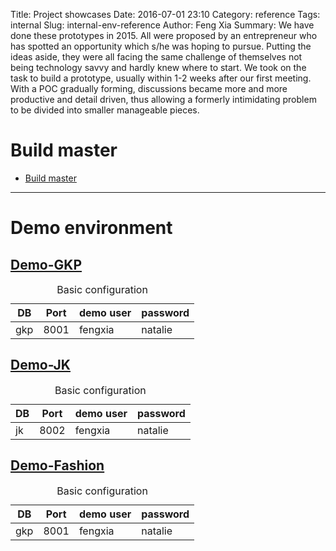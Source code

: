 Title: Project showcases
Date: 2016-07-01 23:10
Category: reference
Tags: internal
Slug: internal-env-reference
Author: Feng Xia
Summary: We have done these prototypes
    in 2015. All were proposed by an entrepreneur
    who has spotted an opportunity which s/he
    was hoping to pursue. Putting the ideas aside,
    they were all facing the same challenge of themselves not
    being technology savvy and hardly knew where to start.
    We took on the task to build a prototype, usually
    within 1-2 weeks after our first meeting. With a POC
    gradually forming, discussions became more and more
    productive and detail driven, thus allowing
    a formerly intimidating problem to be divided into
    smaller manageable pieces.

# Build master

* [Build master](http://fengxia.co:8011)


***

# Demo environment

## [Demo-GKP](http://fengxia.co:8001/gaokao)

<table class="table table-striped table-hover">
	<caption>Basic configuration</caption>
	<thead>
		<th>DB</th>
		<th>Port</th>
		<th>demo user</th>
		<th>password</th>
	</thead>
	<tbody>
		<tr><td>gkp
		</td><td>8001
		</td><td>fengxia
        </td><td>natalie
		</td></tr>
	</tbody>
</table>

## [Demo-JK](http://fengxia.co:8002/jk)

<table class="table table-striped table-hover">
	<caption>Basic configuration</caption>
	<thead>
		<th>DB</th>
		<th>Port</th>
		<th>demo user</th>
		<th>password</th>
	</thead>
	<tbody>
		<tr><td>jk
		</td><td>8002
		</td><td>fengxia
        </td><td>natalie
		</td></tr>
	</tbody>
</table>

## [Demo-Fashion](http://fengxia.co:8003/wei)

<table class="table table-striped table-hover">
	<caption>Basic configuration</caption>
	<thead>
		<th>DB</th>
		<th>Port</th>
		<th>demo user</th>
		<th>password</th>
	</thead>
	<tbody>
		<tr><td>gkp
		</td><td>8001
        </td><td>fengxia
        </td><td>natalie
		</td></tr>
	</tbody>
</table>
